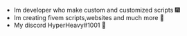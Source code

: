 - Im developer who make custom and customized scripts 🎆
- Im creating fivem scripts,websites and much more 🎁
- My discord HyperHeavy#1001 📣
